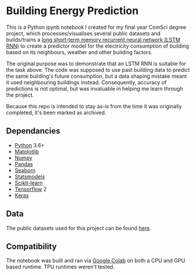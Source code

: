 # Building Energy Prediction

This is a Python ipynb notebook I created for my final year ComSci degree project, which processes/visualises several public datasets and builds/trains a [long short-term memory recurrent neural network (LSTM RNN)](https://en.wikipedia.org/wiki/Long_short-term_memory) to create a predictor model for the electricity consumption of building based on its neighbours, weather and other building factors.

The original purpose was to demonstrate that an LSTM RNN is suitable for the task above. The code was supposed to use past building data to predict the same building's future consumption, but a data shaping mistake meant it used neighbouring buildings instead. Consequently, accuracy of predictions is not optimal, but was invaluable in helping me learn through the project.

Because this repo is intended to stay as-is from the time it was originally completed, it's been marked as archived.

## Dependancies
- [Python](https://www.python.org/downloads/) 3.6+
- [Matplotlib](https://matplotlib.org/)
- [Numpy](https://numpy.org/install/)
- [Pandas](https://pandas.pydata.org/)
- [Seaborn](https://seaborn.pydata.org/)
- [Statsmodels](https://www.statsmodels.org/stable/index.html)
- [Scikit-learn](https://scikit-learn.org/stable/)
- [Tensorflow](https://www.tensorflow.org/) 2
- [Keras](https://keras.io/)

## Data
The public datasets used for this project can be found [here](https://www.kaggle.com/c/ashrae-energy-prediction/data).

## Compatibility
The notebook was built and ran via [Google Colab](https://colab.research.google.com/) on both a CPU and GPU based runtime. TPU runtimes weren't tested.
